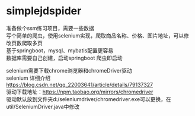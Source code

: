 # simplejdspider
准备做个ssm练习项目，需要一些数据<br>
写个简单的爬虫，使用selenium实现，爬取商品名称、价格、图片地址，可以修改页数爬取多页<br>
基于springboot，mysql、mybatis配置更容易<br>
数据库需要自己创建，启动springboot 爬虫即启动<br>

selenium需要下载chrome浏览器和chromeDriver驱动<br>
selenium 详细介绍 https://blog.csdn.net/qq_22003641/article/details/79137327<br>
驱动下载地址：https://npm.taobao.org/mirrors/chromedriver<br>
驱动默认放到文件夹d:/seleniumdriver/chromedriver.exe可以更换，在util/SeleniumDriver.java中修改
